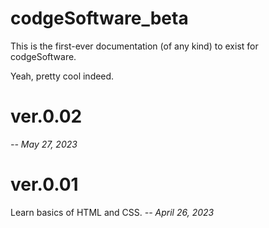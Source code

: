 # codgeSoftware_beta
This is the first-ever documentation (of any kind) to exist for codgeSoftware.

Yeah, pretty cool indeed.
<br>

<h1> ver.0.02 </h1>
</p>

<i> -- May 27, 2023</i>
</p>

<h1> ver.0.01 </h1>
</p>
Learn basics of HTML and CSS.
<i> -- April 26, 2023</i>
</p>

